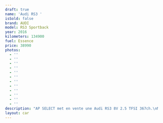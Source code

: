 ```yaml
---
draft: true
name: 'Audi RS3 '
isSold: false
brand: AUDI
model: RS3 Sportback
year: 2016
kilometers: 134900
fuel: Essence
price: 38990
photos:
  - ''
  - ''
  - ''
  - ''
  - ''
  - ''
  - ''
  - ''
  - ''
  - ''
  - ''
  - ''
description: "AP SELECT met en vente une Audi RS3 8V 2.5 TFSI 367ch.\nModèle du 02/2016 avec 134900km.\n\nCouleur Schwarz Mythic Metallic, pack noir et intérieur cuir F1.\n\nCarte grise \U0001F1EB\U0001F1F7 sans malus.\n\nVéhicule garanti 6 mois.\n\nLe véhicule est en parfait état avec historique complet.\n\nGrand service effectué à 133000km en Novembre 2023 avec Vidange moteur, S-Tronic, pont arrière.\n\n4 Pneus neuf et freins récents (disques fiabilisés)\n\nÉquipements et options :\n- Boîte S Tronic\n- Toit panoramique\n- Intérieur F1\n- Échappement sport RS\n- Jantes 19 Rotor\n- Pack Noir\n- Sono Bang & Olufsen\n- Sièges chauffants\n- GPS 3D Europe\n- Audi Pressens\n- Régulateur adaptatif\n- Audi lane assist\n- Phares Matrix Led\n- Parc distance contrôle PDC\n- Caméra de recul\n- Vitrage arrière surteinté\n- Connexion Ipod et USB\n- Affichage multifonctions plus\n- Climatisation bi zone\n- Éclairage et essuie-glaces automatique\n- Rétroviseurs rabattable électriquement et chauffants\n- Rétroviseurs int / ext Electrochrome\n- Bluetooth\n- Éclairage d’ambiance\n\n\nDisponible et visible sur RDV pour acheteur sérieux.\n\nPossibilité d'une garantie 3, 6 ou 12 mois en supplément.\n\nRéalisation des démarches d'immatriculation.\n\nAP SELECT c'est des solutions de courtage et conciergerie sur mesure pour profiter librement de sa passion et de son patrimoine.\n\nPrenez le volant, AP SELECT s'occupe du reste."
layout: car
---
```


